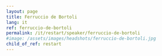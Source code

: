 ```yaml
---
layout: page
title: Ferruccio de Bortoli
lang: it
ref: ferruccio-de-bortoli
permalink: /it/restart/speaker/ferruccio-de-bortoli
#image: /assets/images/headshots/ferruccio-de-bortoli.jpg
child_of_ref: restart
---
```

